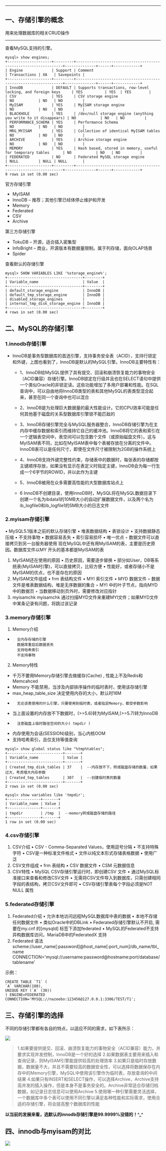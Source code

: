 <!-- toc --> 

* * * * *

## 一、存储引擎的概念

用来处理数据库的相关CRUD操作


* * * * *


查看MySQL支持的引擎。
```
mysql> show engines;
+--------------------+---------+----------------------------------------------------------------+--------------+------+------------+
| Engine             | Support | Comment                                                        | Transactions | XA   | Savepoints |
+--------------------+---------+----------------------------------------------------------------+--------------+------+------------+
| InnoDB             | DEFAULT | Supports transactions, row-level locking, and foreign keys     | YES          | YES  | YES        |
| CSV                | YES     | CSV storage engine                                             | NO           | NO   | NO         |
| MyISAM             | YES     | MyISAM storage engine                                          | NO           | NO   | NO         |
| BLACKHOLE          | YES     | /dev/null storage engine (anything you write to it disappears) | NO           | NO   | NO         |
| PERFORMANCE_SCHEMA | YES     | Performance Schema                                             | NO           | NO   | NO         |
| MRG_MYISAM         | YES     | Collection of identical MyISAM tables                          | NO           | NO   | NO         |
| ARCHIVE            | YES     | Archive storage engine                                         | NO           | NO   | NO         |
| MEMORY             | YES     | Hash based, stored in memory, useful for temporary tables      | NO           | NO   | NO         |
| FEDERATED          | NO      | Federated MySQL storage engine                                 | NULL         | NULL | NULL       |
+--------------------+---------+----------------------------------------------------------------+--------------+------+------------+
9 rows in set (0.00 sec)
```

 官方存储引擎
*  MyISAM
*  InnoDB – 推荐；其他引擎已经体停止维护和开发
*  Memory
*  Federated
*  CSV
*  Archive

 第三方存储引擎
* TokuDB – 开源，适合插入密集型
* InfoBright – 商业，开源版本有数据量限制。属于列存储，面向OLAP场景
* Spider



查看默认的存储引擎
```
mysql> SHOW VARIABLES LIKE '%storage_engine%';
+----------------------------------+--------+
| Variable_name                    | Value  |
+----------------------------------+--------+
| default_storage_engine           | InnoDB |
| default_tmp_storage_engine       | InnoDB |
| disabled_storage_engines         |        |
| internal_tmp_disk_storage_engine | InnoDB |
+----------------------------------+--------+
4 rows in set (0.00 sec)

```


## 二、MySQL的存储引擎

### 1.innodb存储引擎
* InnoDB是事务型数据库的首选引擎，支持事务安全表（ACID），支持行锁定和外键，上图也看到了，InnoDB是默认的MySQL引擎。InnoDB主要特性有：

	* 1、InnoDB给MySQL提供了具有提交、回滚和崩溃恢复能力的事物安全（ACID兼容）存储引擎。InnoDB锁定在行级并且也在SELECT语句中提供一个类似Oracle的非锁定读。这些功能增加了多用户部署和性能。在SQL查询中，可以自由地将InnoDB类型的表和其他MySQL的表类型混合起来，甚至在同一个查询中也可以混合

	* 2、InnoDB是为处理巨大数据量的最大性能设计。它的CPU效率可能是任何其他基于磁盘的关系型数据库引擎锁不能匹敌的

	* 3、InnoDB存储引擎完全与MySQL服务器整合，InnoDB存储引擎为在主内存中缓存数据和索引而维持它自己的缓冲池。InnoDB将它的表和索引在一个逻辑表空间中，表空间可以包含数个文件（或原始磁盘文件）。这与MyISAM表不同，比如在MyISAM表中每个表被存放在分离的文件中。InnoDB表可以是任何尺寸，即使在文件尺寸被限制为2GB的操作系统上

    * 4、InnoDB支持外键完整性约束，存储表中的数据时，每张表的存储都按主键顺序存放，如果没有显示在表定义时指定主键，InnoDB会为每一行生成一个6字节的ROWID，并以此作为主键

	* 5、InnoDB被用在众多需要高性能的大型数据库站点上

	* 6  InnoDB不创建目录，使用InnoDB时，MySQL将在MySQL数据目录下创建一个名为ibdata1的10MB大小的自动扩展数据文件，以及两个名为ib_logfile0和ib_logfile1的5MB大小的日志文件

### 2.myisam存储引擎
• MySQL5.1版本之前的默认存储引擎
• 堆表数据结构
• 表锁设计
• 支持数据静态压缩
• 不支持事物
• 数据容易丢失
• 索引容易损坏
• 唯一优点
◦ 数据文件可以直接拷贝到另一台服务器使用
现在MySQL中还有用MyISAM的表，主要是历史原因。数据库文件以MY 开头的基本都是MyISAM的表

1. MyISAM还在使用的原因
• 历史原因，需要逐步替换
• 部分如User，DB等系统表(MyISAM引擎)，可以直接拷贝，比较方便
• 性能好，或者存储小不是MyISAM的优点，也不是存在的原因
2. MyISAM文件组成
• frm 表结构文件
• MYI 索引文件
• MYD 数据文件
◦ 数据文件是堆表数据结构，堆是无序数据的集合
◦ MYI 中的叶子节点，指向MYD 中的数据页
◦ 当数据移动到页外时，需要修改对应指针
3. myisamchk
myisamchk 通过扫描MYD文件来重建MYI文件；如果MYD文件中某条记录有问题，将跳过该记录

### 3.memory存储引擎
1. Memory介绍
*		全内存存储的引擎
		数据库重启后数据丢失
		支持哈希索引
		不支持事物
        
2. Memory特性
*	千万不要用Memory存储引擎去做缓存(Cache) , 性能上不及Redis和Memcahced
*	Memory 不能禁用，当涉及内部排序操作的临时表时，使用该存储引擎
*	max_heap_table_size 决定使用内存的大小，默认时16M
*		无论该表使用的什么引擎，只要使用到临时表，或者指定Memory，都受参数影响
*	当上面设置的内存放不下数据时，(>=5.6)转为MyISAM,(>=5.7)转为InnoDB
*		注意磁盘上临时路径空间的大小( tmpdir )
*	内存使用为会话(SESSION)级别，当心内核OOM
*	支持哈希索引，且仅支持等值查询

```
mysql> show global status like "%tmp%tables";
+-------------------------+-------+
| Variable_name           | Value |
+-------------------------+-------+
| Created_tmp_disk_tables | 37    |  --内存放不下，转成磁盘存储的数量，如果过大，考虑增大内存参数
| Created_tmp_tables      | 307   |  --创建临时表的数量
+-------------------------+-------+
2 rows in set (0.00 sec)

mysql> show variables like 'tmpdir';
+---------------+-------+
| Variable_name | Value |
+---------------+-------+
| tmpdir        | /tmp  |  --memory转成磁盘存储的路径
+---------------+-------+
1 row in set (0.00 sec)

```
### 4.csv存储引擎
1. CSV介绍
• CSV - Comma-Separated Values，使用逗号分隔
• 不支持特殊字符
• CSV是一种标准文件格式
• 文件以纯文本形式存储表格数据
• 使用广泛
2. CSV文件组成
• frm 表结构
• CSV 数据文件
• CSM 元数据信息
2. CSV特性
• MySQL CSV存储引擎运行时，即创建CSV 文件
• 通过MySQL标准接口来查看和修改CSV文件
• 无需将CSV文件导入到数据库，只需创建相同字段的表结构，拷贝CSV文件即可
• CSV存储引擎表每个字段必须是NOT NULL 属性

### 5.federated存储引擎
1. Federated介绍
• 允许本地访问远程MySQL数据库中表的数据
• 本地不存储任何数据文件
• 类似Oracle中的DBLink
• Federated存储引擎默认不开启, 需要在my.cnf 的[mysqld] 标签下添加federated
• MySQL的Federated不支持异构数据库访问，MariaDB中的FederatedX 支持
2. Federated 语法
scheme://user_name[:password]@host_name[:port_num]/db_name/tbl_name
CONNECTION='mysql://username:password@hostname:port/database/tablename'

示例：
```
CREATE TABLE `T1` (
`A` VARCHAR(100),
UNIQUE KEY (`A` (30))
) ENGINE=FEDERATED
CONNECTION='MYSQL://nazeebo:123456@127.0.0.1:3306/TEST/T1';
```
## 三、存储引擎的选择

不同的存储引擎都有各自的特点，以适应不同的需求，如下表所示：

![](images/screenshot_1529572700170.png)

> 1.如果要提供提交、回滚、崩溃恢复能力的事物安全（ACID兼容）能力，并要求实现并发控制，InnoDB是一个好的选择
> 2.如果数据表主要用来插入和查询记录，则MyISAM引擎能提供较高的处理效率
> 3.如果只是临时存放数据，数据量不大，并且不需要较高的数据安全性，可以选择将数据保存在内存中的Memory引擎，MySQL中使用该引擎作为临时表，存放查询的中间结果
> 4.如果只有INSERT和SELECT操作，可以选择Archive，Archive支持高并发的插入操作，但是本身不是事务安全的。Archive非常适合存储归档数据，如记录日志信息可以使用Archive
> 5.使用哪一种引擎需要灵活选择，一个数据库中多个表可以使用不同引擎以满足各种性能和实际需求，使用合适的存储引擎，将会提高整个数据库的性能
> 

**以当前的发展来看，选默认的innodb存储引擎是99.9999%没错的！^_^**

## 四、innodb与myisam的对比
![](images/screenshot_1535523768292.png)